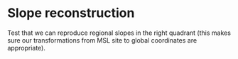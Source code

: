 # Slope reconstruction

Test that we can reproduce regional slopes
in the right quadrant (this makes sure our
transformations from MSL site to global
coordinates are appropriate).
